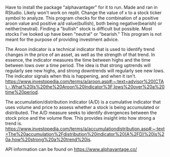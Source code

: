 Have to install the package "alphavantager" for it to run. Made and ran in RStudio. Likely won't work on replit. Change the value of x to a stock ticker symbol to analyze. This program checks for the combination of a positive aroon value and positive a/d value(bullish), both being negative(bearish) or neither(neutral). Finding a "bullish" stock is difficult but possible. Most stocks I've looked up have been "neutral" or "bearish."  This program is not meant for the purpose of providing investment advice.

The Aroon indicator is a technical indicator that is used to identify trend changes in the price of an asset, as well as the strength of that trend. In essence, the indicator measures the time between highs and the time between lows over a time period. The idea is that strong uptrends will regularly see new highs, and strong downtrends will regularly see new lows. The indicator signals when this is happening, and when it isn't. https://www.investopedia.com/terms/a/aroon.asp#:~:text=advisor%20(CTA).-,What%20Is%20the%20Aroon%20Indicator%3F,lows%20over%20a%20time%20period.

The accumulation/distribution indicator (A/D) is a cumulative indicator that uses volume and price to assess whether a stock is being accumulated or distributed. The A/D measure seeks to identify divergences between the stock price and the volume flow. This provides insight into how strong a trend is. https://www.investopedia.com/terms/a/accumulationdistribution.asp#:~:text=The%20accumulation%2Fdistribution%20indicator%20(A%2FD)%20is%20a,how%20strong%20a%20trend%20is.

 API information can be found on https://www.alphavantage.co/
